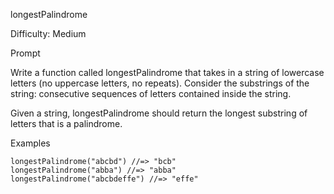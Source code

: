 longestPalindrome

Difficulty: Medium

Prompt

Write a function called longestPalindrome that takes in a string of lowercase letters (no uppercase letters, no repeats). Consider the substrings of the string: consecutive sequences of letters contained inside the string.

Given a string, longestPalindrome should return the longest substring of letters that is a palindrome.

Examples

```
longestPalindrome("abcbd") //=> "bcb"
longestPalindrome("abba") //=> "abba"
longestPalindrome("abcbdeffe") //=> "effe"
```

